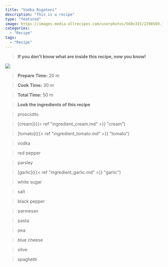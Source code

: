 ```yaml
---
title: "Vodka Rigatoni"
description: "This is a recipe"
type: "featured"
image: https://images.media-allrecipes.com/userphotos/560x315/2298569.jpg
categories: 
  - "Recipe"
tags: 
  - "Recipe"
---
```



>**If you don't know what are inside this recipe, now you know!**

![](../images/Recipes-Banner.jpg)
> **Prepare Time:** 20 m


> **Cook Time:** 30 m


> **Total Time:** 50 m

> **Look the ingredients of this recipe**

> prosciutto

> [cream]({{< ref "ingredient_cream.md" >}} "cream")

> [tomato]({{< ref "ingredient_tomato.md" >}} "tomato")

> vodka

> red pepper

> parsley

> [garlic]({{< ref "ingredient_garlic.md" >}} "garlic")

> white sugar

> salt

> black pepper

> parmesan

> pasta

> pea

> blue cheese

> olive

> spaghetti

